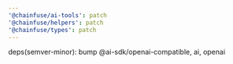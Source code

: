 ```yaml
---
'@chainfuse/ai-tools': patch
'@chainfuse/helpers': patch
'@chainfuse/types': patch
---
```


deps(semver-minor): bump @ai-sdk/openai-compatible, ai, openai
